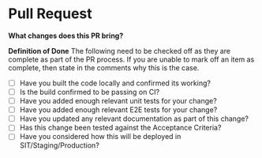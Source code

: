 # Pull Request

**What changes does this PR bring?**

**Definition of Done**
The following need to be checked off as they are complete as part of the
PR process. If you are unable to mark off an item as complete, then state
in the comments why this is the case.

- [ ] Have you built the code locally and confirmed its working?
- [ ] Is the build confirmed to be passing on CI?
- [ ] Have you added enough relevant unit tests for your change?
- [ ] Have you added enough relevant E2E tests for your change?
- [ ] Have you updated any relevant documentation as part of this change?
- [ ] Has this change been tested against the Acceptance Criteria?
- [ ] Have you considered how this will be deployed in SIT/Staging/Production?
